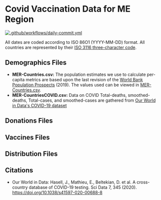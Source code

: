 # Covid Vaccination Data for ME Region

[![.github/workflows/daily-commit.yml](https://github.com/inception-labs/covid-vaccine-mena/actions/workflows/daily-commit.yml/badge.svg)](https://github.com/inception-labs/covid-vaccine-mena/actions/workflows/daily-commit.yml)

All dates are coded according to ISO 86O1 (YYYY-MM-DD) format. All countries are represented by their [ISO 3116 three-character code](https://unstats.un.org/unsd/tradekb/knowledgebase/country-code).

## Demographics Files
- **MER-Countries.csv:** The population estimates we use to calculate per-capita metrics are based upon the last revision of the [World Bank Population Prospects](https://data.worldbank.org/indicator/SP.POP.TOTL) (2019). The values used can be viewed in [MER-Countries.csv](https://github.com/inception-labs/covid-vaccine-mena/blob/main/MER-Countries.csv).
- **MER-CountriesCOVID.csv:** Data on COVID Total-deaths, smoothed-deaths, Total-cases, and smoothed-cases are gathered from [Our World in Data's COVID-19 dataset](https://github.com/owid/covid-19-data/blob/master/public/data/README.md)

## Donations Files

## Vaccines Files

## Distribution Files


## Citations
- Our World in Data: Hasell, J., Mathieu, E., Beltekian, D. et al. A cross-country database of COVID-19 testing. Sci Data 7, 345 (2020). https://doi.org/10.1038/s41597-020-00688-8
